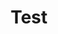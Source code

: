 ---
schema: default
title: Test
organization: Office of Policy and Management
notes: Test of something
resources:
  - name: Test Resource
    url: 'https://data.ct.gov'
    format: website
license: ''
category:
  - Best Practices
maintainer: Tyler Kleykamp
maintainer_email: tyler.kleykamp@ct.gov
---